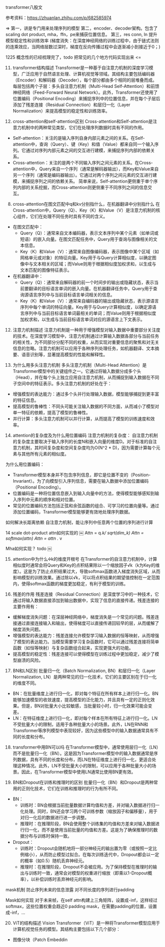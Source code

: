 transformer八股文

参考资料：https://zhuanlan.zhihu.com/p/682585974


=>
第一，讲是专门用来处理序列的模型
第二，encoder、decoder架构。包含了scaling dot product, mha，ffn，pe来捕获位置信息。
第三，res conn, ln 提升模型稳定性和训练效率
(梯度消失：在深度神经网络的训练过程中，由于链式法则的连乘效应，当网络层数过深时，梯度在反向传播过程中会逐渐减小到接近于0；)



1225 概念性的已经梳理完了，todo 把常见的几个地方代码实现出来
<=


11. transformer结构描述
Transformer是一种基于自注意力机制的深度学习模型，广泛应用于自然语言处理、计算机视觉等领域。其结构主要包括编码器（Encoder）和解码器（Decoder），每个部分都由多个相同的层堆叠而成。每层包括两个子层：多头自注意力机制（Multi-Head Self-Attention）和前馈神经网络（Feed-Forward Neural Network）。此外，Transformer还使用了位置编码（Positional Encoding）来捕捉序列中的位置信息，并在每个子层后添加了残差连接（Residual Connection）和层归一化（Layer Normalization）来提高模型的稳定性和训练效率。

7. cross-attention和self-attention区别
Cross-attention和Self-attention是注意力机制中的两种常见类型，它们在处理序列数据时具有不同的作用。
* Self-attention：关注的是输入序列自身内部元素之间的关系。在Self-attention中，查询（Query）、键（Key）和值（Value）都来自同一个输入序列。它通过对序列内部元素之间的交互进行建模，来捕捉序列内部的依赖关系。
* Cross-attention：关注的是两个不同输入序列之间元素的关系。在Cross-attention中，Query来自一个序列（通常是解码器输出），而Key和Value来自另一个序列（通常是编码器输出）。它通过对两个序列之间元素的交互进行建模，来捕捉序列之间的依赖关系。
简单来说，Self-attention更侧重于单个序列内部的关系挖掘，而Cross-attention则更侧重于不同序列之间的信息交互。


8. cross-attention在图文匹配中q和kv分别指什么，在机器翻译中分别指什么
在Cross-attention中，Query（Q）、Key（K）和Value（V）是注意力机制的核心组件，它们在处理不同任务时具有不同的含义。
* 在图文匹配中：
    * Query（Q）：通常来自文本编码器，表示文本序列中某个元素（如单词或短语）的嵌入向量。在图文匹配任务中，Query用于查询与图像相关的文本信息。
    * Key（K）和Value（V）：通常来自图像编码器，表示图像中某个区域（如网格单元或对象）的特征向量。Key用于与Query计算相似度，以确定图像中与文本相关的区域；而Value则用于根据相似度加权求和，以生成与文本匹配的图像特征表示。
* 在机器翻译中：
    * Query（Q）：通常来自解码器的前一个时间步的输出或隐藏状态，表示当前要翻译的目标语言单词的嵌入向量。在机器翻译任务中，Query用于查询源语言序列中与当前目标语言单词相关的信息。
    * Key（K）和Value（V）：通常来自编码器的输出或隐藏状态，表示源语言序列中每个单词的特征向量。Key用于与Query计算相似度，以确定源语言序列中与当前目标语言单词最相关的单词；而Value则用于根据相似度加权求和，以生成与当前目标语言单词对应的源语言上下文表示。


12. 注意力机制描述
注意力机制是一种用于增强模型对输入数据中重要部分关注度的技术。在深度学习模型中，注意力机制通过计算输入数据各部分与当前任务的相关性，为不同部分分配不同的权重，从而实现对重要信息的聚焦和对无关信息的忽略。注意力机制可以应用于各种序列处理任务，如机器翻译、文本摘要、语音识别等，显著提高模型的性能和解释性。


13. 为什么用多头注意力机制
多头注意力机制（Multi-Head Attention）是Transformer模型中的关键组件之一。它通过将输入数据分成多个头（Head），并在每个头上独立应用自注意力机制，从而捕捉到输入数据在不同子空间中的特征表示。多头注意力机制的好处在于：
* 增强模型的表达能力：通过多个头并行处理输入数据，模型能够捕捉到更丰富的特征信息。
* 提高模型的鲁棒性：不同头可能关注输入数据的不同方面，从而减小了模型对单一特征的依赖，提高了模型的鲁棒性。
* 并行计算：多头注意力机制可以并行计算，从而提高了模型的训练速度和效率。

14. attention的复杂度及为什么用位置编码
注意力机制的复杂度：
自注意力机制的复杂度主要取决于输入序列的长度N和嵌入向量的维度D。对于标准的自注意力机制，其时间复杂度和空间复杂度均为O(N^2 * D)，因为需要计算每个元素与其他所有元素的相似度。

为什么用位置编码：
* Transformer模型本身并不包含序列信息，即它是位置不变的（Position-Invariant）。为了向模型引入序列信息，需要在输入数据中添加位置编码（Positional Encoding）。
* 位置编码是一种将位置信息嵌入到输入向量中的方法，使得模型能够感知到输入序列中元素的顺序和相对位置。
* 常见的位置编码方法包括正弦和余弦函数的组合、可学习的位置向量等。通过添加位置编码，Transformer模型能够更有效地处理序列数据。


如何解决长距离依赖
自注意力机制，能让序列中任意两个位置的序列进行计算


14 scale dot-product attn如何实现的
￼
Attn = q.*k/ sqrt(dim_k)
Attn = softmax(attn)
Attn = attn .* v


Mha如何实现？
todo
￼

15. attention中为什么➗k的维度开根号
在Transformer的自注意力机制中，计算相似度时通常会将Query和Key的点积结果除以一个缩放因子√k（k为Key的维度）。这是为了防止点积结果过大，导致softmax函数进入梯度消失区域，从而影响模型的训练效果。通过除以√k，可以将点积结果的期望值控制在一定范围内，使得softmax函数的梯度更加稳定，有利于模型的训练。


16. 残差的作用
残差连接（Residual Connection）是深度学习中的一种技术，它通过将输入数据直接添加到输出数据中，实现了信息的直接传递。残差连接的主要作用有：
* 缓解梯度消失问题：在深层神经网络中，梯度消失是一个常见的问题。残差连接通过直接连接输入和输出，使得梯度可以直接传递回较早的层，从而缓解了梯度消失问题。
* 增强模型的表达能力：残差连接允许模型学习输入数据的恒等映射，从而增强了模型的表达能力。当模型需要学习复杂函数时，它可以通过残差连接将简单函数（如恒等映射）与复杂函数组合起来，实现更强大的功能。
* 提高模型的稳定性：残差连接可以使得模型在训练过程中更加稳定，减少了模型崩溃的风险。


17. BN和LN区别
批量归一化（Batch Normalization, BN）和层归一化（Layer Normalization, LN）是两种常见的归一化技术，它们的主要区别在于归一化的维度不同。
* BN：在批量维度上进行归一化，即对每个特征在所有样本上进行归一化。BN能够加速模型的收敛速度，提高模型的泛化能力，并且具有一定的正则化效果。但是，BN对批量大小比较敏感，当批量较小时，归一化效果可能会变差。
* LN：在特征维度上进行归一化，即对每个样本在所有特征上进行归一化。LN不受批量大小的限制，适用于各种批量大小的场景。此外，LN在RNN和Transformer等序列模型中表现较好，因为这些模型中的输入数据通常具有不同的长度和分布。

18. transformer中用BN可以吗
在Transformer模型中，通常使用层归一化（LN）而不是批量归一化（BN）。这是因为Transformer模型中的输入数据通常是序列数据，具有不同的长度和分布，而LN在特征维度上进行归一化，更适合处理这种情况。此外，LN不受批量大小的限制，可以应用于各种批量大小的场景。因此，在Transformer模型中使用LN通常比使用BN更有效。

19. BN和Dropout在训练和推理时的区别
批量归一化（BN）和Dropout是两种常用的正则化技术，它们在训练和推理时的行为有所不同。
* BN：
    * 训练时：BN会根据当前批量数据计算均值和方差，并对输入数据进行归一化处理。同时，BN还会学习两个可训练参数（缩放因子和偏移量），用于对归一化后的数据进行进一步调整。
    * 推理时：在推理阶段，BN会使用整个训练集的均值和方差来对输入数据进行归一化，而不是使用当前批量的均值和方差。这是为了确保推理时的数据分布与训练时保持一致。
* Dropout：
    * 训练时：Dropout会随机地将一部分神经元的输出置为零（或按照一定比例缩小），从而防止模型过拟合。在每次训练迭代中，Dropout都会以一定的概率（如0.5）随机丢弃神经元。
    * 推理时：在推理阶段，Dropout不会被应用。为了保持模型在推理时的输出与训练时一致，通常会对模型的权重进行缩放（即乘以1-Dropout概率），以补偿训练时丢弃神经元的影响。

mask机制
防止序列未来的信息泄露
对不同长度的序列进行padding

Mask如何实现
对于未来帧，在self attn构建上三角矩阵，设置成-inf，这样经过softmax，这些位置权重会趋近0
padding mask，在需要padding的位置，设置成-inf，…


20. ViT的结构描述
Vision Transformer（ViT）是一种将Transformer模型应用于计算机视觉任务的模型。其结构主要包括以下几个部分：
* 图像分块（Patch Embeddin
